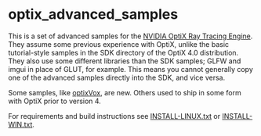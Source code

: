
optix_advanced_samples
==================

This is a set of advanced samples for the [NVIDIA OptiX Ray Tracing Engine](https://developer.nvidia.com/optix).
They assume some previous experience with OptiX, unlike the basic
tutorial-style samples in the SDK directory of the OptiX 4.0 distribution.
They also use some different libraries than the SDK samples; GLFW and imgui in
place of GLUT, for example.  This means you cannot generally copy one of the
advanced samples directly into the SDK, and vice versa.

Some samples, like [optixVox](./src/optixVox), are new.  Others used to ship in some form with
OptiX prior to version 4.

For requirements and build instructions see [INSTALL-LINUX.txt](./INSTALL-LINUX.txt) or [INSTALL-WIN.txt](./INSTALL-WIN.txt).


